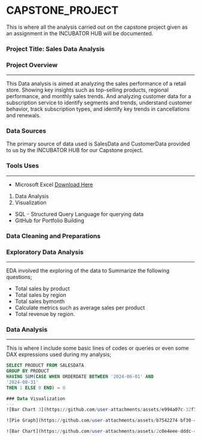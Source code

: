 # CAPSTONE_PROJECT
This is where all the analysis carried out on the capstone project given as an assignment in the INCUBATOR HUB will be documented.
### Project Title: Sales Data Analysis

### Project Overview 
---
This Data analysis is aimed at analyzing the sales performance of a retail store. Showing key insights such as top-selling products, regional performance, and monthly sales trends. And analyzing customer data for a subscription service to identify segments and trends, understand customer behavior, track subscription types, and identify key trends in cancellations and renewals.

### Data Sources
The primary source of data used is SalesData and CustomerData provided to us by the INCUBATOR HUB for our Capstone project.

### Tools Uses
---
- Microsoft Excel [Download Here]( https://www.microsoft.com)
 1. Data Analysis
 2. Visualization
- SQL - Structured Query Language for querying data
- GitHub for Portfolio Building

### Data Cleaning and Preparations

### Exploratory Data Analysis
---
EDA involved the exploring of the data to Summarize the following questions;
- Total sales by product
- Total sales by region
- Total sales bymonth
- Calculate metrics such as average sales per product
- Total revenue by region.

### Data Analysis
---
This is where I include some basic lines of codes or queries or even some DAX expressions used during my analysis;

```SQL
SELECT PRODUCT FROM SALESDATA
GROUP BY PRODUCT
HAVING SUM(CASE WHEN ORDERDATE BETWEEN '2024-06-01' AND
'2024-08-31'
THEN 1 ELSE 0 END) = 0

### Data Visualization
---
![Bar Chart 3](https://github.com/user-attachments/assets/e994a07c-32f7-43cc-bfff-9ef318386b5f)

![Pie Graph](https://github.com/user-attachments/assets/b7542274-bf30-4594-a0c4-23bb3f99cda4)

![Bar Chart](https://github.com/user-attachments/assets/2c0e4eee-dddc-4486-9309-db124d81e515)

```

